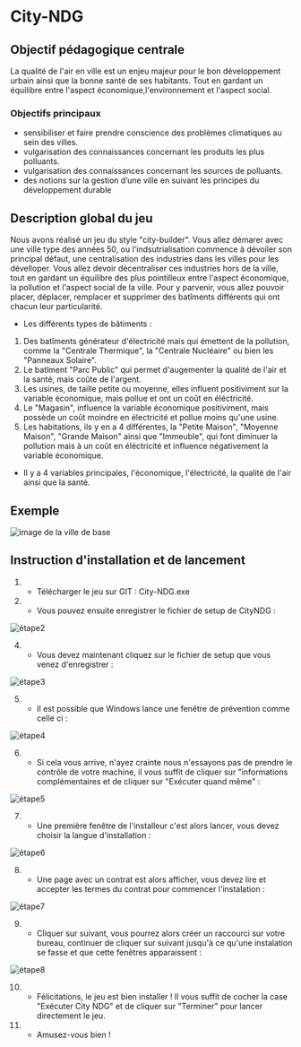 # City-NDG

## Objectif pédagogique centrale

La qualité de l'air en ville est un enjeu majeur pour le bon développement urbain ainsi que la bonne santé de ses habitants. Tout en gardant un équilibre entre l'aspect économique,l'environnement et l'aspect social.

### Objectifs principaux

- sensibiliser et faire prendre conscience des problèmes climatiques au sein des villes.
- vulgarisation des connaissances concernant les produits les plus polluants.
- vulgarisation des connaissances concernant les sources de polluants.
- des notions sur la gestion d’une ville en suivant les principes du développement durable

## Description global du jeu

Nous avons réalisé un jeu du style "city-builder".
Vous allez démarer avec une ville type des années 50, ou l'indsutrialisation commence à dévoiler son principal défaut, une centralisation des industries dans les villes pour les dévelloper.
Vous allez devoir décentraliser ces industries hors de la ville, tout en gardant un équilibre des plus pointilleux entre l'aspect économique, la pollution et l'aspect social de la ville.
Pour y parvenir, vous allez pouvoir placer, déplacer, remplacer et supprimer des batîments différents qui ont chacun leur particularité.


- Les différents types de bâtiments :

1. Des batîments générateur d'électricité mais qui émettent de la pollution, comme la "Centrale Thermique", la "Centrale Nucléaire" ou bien les "Panneaux Solaire".
2. Le batîment "Parc Public" qui permet d'augementer la qualité de l'air et la santé, mais coûte de l'argent.
3. Les usines, de taille petite ou moyenne, elles influent positiviment sur la variable économique, mais pollue et ont un coût en éléctricité.
4. Le "Magasin", influence la variable économique positiviment, mais possède un coût moindre en électricité et pollue moins qu'une usine.
5. Les habitations, ils y en a 4 différentes, la "Petite Maison", "Moyenne Maison", "Grande Maison" ainsi que "Immeuble", qui font diminuer la pollution mais à un coût en éléctricité et influence négativement la variable économique.
    
- Il y a 4 variables principales, l'économique, l'électricité, la qualité de l'air ainsi que la santé.
 
## Exemple 

![image de la ville de base](https://i.ibb.co/wWY5vMV/Jeu-Presentation.jpg)


## Instruction d'installation et de lancement 

1. - Télécharger le jeu sur GIT : City-NDG.exe

3. - Vous pouvez ensuite enregistrer le fichier de setup de CityNDG :

![étape2](https://i.ibb.co/C0wS9b3/Installation2.jpg)

4. - Vous devez maintenant cliquez sur le fichier de setup que vous venez d'enregistrer :

![étape3](https://i.ibb.co/GkKMRWg/Installation3.jpg)

5. - Il est possible que Windows lance une fenêtre de prévention comme celle ci :

![étape4](https://i.ibb.co/pyvP9Hk/Installation4.jpg)

6. - Si cela vous arrive, n'ayez crainte nous n'essayons pas de prendre le contrôle de votre machine, il vous suffit de cliquer sur "informations complémentaires et de cliquer sur "Exécuter quand même" :

![étape5](https://i.ibb.co/qpRgC4L/Installation5.jpg)

7. - Une première fenêtre de l'installeur c'est alors lancer, vous devez choisir la langue d'installation :

![étape6](https://i.ibb.co/dP0q5GQ/Installation6.jpg)

8. - Une page avec un contrat est alors afficher, vous devez lire et accepter les termes du contrat pour commencer l'instalation :

![étape7](https://i.ibb.co/bsvq79x/Installation7.jpg)

9. - Cliquer sur suivant, vous pourrez alors créer un raccourci sur votre bureau, continuer de cliquer sur suivant jusqu'à ce qu'une instalation se fasse et que cette fenêtres apparaissent :

![étape8](https://i.ibb.co/W5tjSJQ/Installation8.jpg)

10. - Félicitations, le jeu est bien installer ! Il vous suffit de cocher la case "Exécuter City NDG" et de cliquer sur "Terminer" pour lancer directement le jeu.

11. - Amusez-vous bien !




